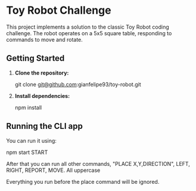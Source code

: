 # Toy Robot Challenge

This project implements a solution to the classic Toy Robot coding challenge. The robot operates on a 5x5 square table, responding to commands to move and rotate.

## Getting Started

1. **Clone the repository:**

   git clone git@github.com:gianfelipe93/toy-robot.git 

2. **Install dependencies:**

   npm install

## Running the CLI app

You can run it using:

npm start START

After that you can run all other commands, "PLACE X,Y,DIRECTION", LEFT, RIGHT, REPORT, MOVE. All uppercase

Everything you run before the place command will be ignored.